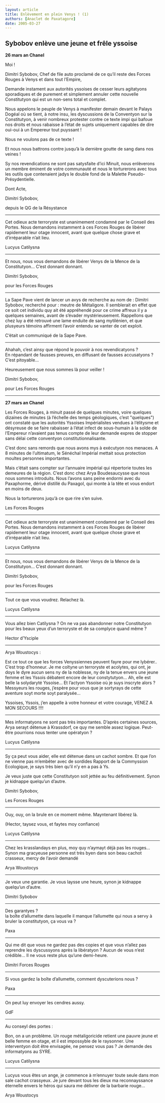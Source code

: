 ```yaml
---
layout: article
title: Enlèvement en plein Venys ! (1)
authors: [Anaclet de Paxatagore]
date: 2005-03-27
---
```


## Sybobov enlève une jeune et frêle yssoise

**26 mars an Chanel**

Moi !

Dimitri Sybobov, Chef de file auto proclamé de ce qu’il reste des Forces Rouges à Venys et dans tout l’Empire,

Demande instament aux autorités yssoises de cesser leurs agitatyons sporadiques et de purement et simplement annuler cette nouvelle Constitutyon qui est un non-sens total et complet.

Nous appelons le peuple de Venys à manifester demain devant le Palays Dogéal où se tient, à notre insu, les dyscussions de la Conventyon sur la Constitutyon, à venir nombreux protester contre ce texte impi qui bafoue nos droits et nous rabaisse à l’état de sujets uniquement capables de dire oui-oui à un Empereur tout puyssant !

Nous ne voulons pas de ce texte !

Et nous nous battrons contre jusqu’à la dernière goutte de sang dans nos veines !

Sy nos revendications ne sont pas satysfaite d’ici Minuit, nous enlèverons un membre éminent de votre communauté et nous le torturerons avec tous les outils que contenaient jadys le double fond de la Malette Pseudo-Présydentielle.

Dont Acte,

Dimitri Sybobov,

depuis le QG de la Résystance

---

Cet odieux acte terroryste est unanimement condamné par le Conseil des Portes. Nous demandons instamment à ces Forces Rouges de libérer rapidement leur otage innocent, avant que quelque chose grave et d’irréparable n’ait lieu.

Lucyus Catilysna

---

Et nous, nous vous demandons de libérer Venys de la Mence de la Constitutyon... C’est donnant donnant.

Dimitri Sybobov,

pour les Forces Rouges

---

La Sape Pave vient de lancer un avys de recherche au nom de : Dimitri Sybobov, recherché pour : meutre de Métaligore. Il semblerait en effet que ce soit cet individu quy ait été appréhendé pour ce crime affreux il y a quelques semaines, avant de s’évader mystérieusement. Rappellons que chez luy a été retrouvé une lame enduite de sang mytilénien, et que plusyeurs témoins affirment l’avoir entendu se vanter de cet exploit.

C’était un communiqué de la Sape Pave.

---

Ahahah, c’est ainsy que répond le pouvoir à nos revendicatyons ?  
En répandant de fausses preuves, en diffusant de fausses accusatyons ? C’est pitoyable...

Heureusement que nous sommes là pour veiller !

Dimitri Sybobov,

pour Les Forces Rouges

---

**27 mars an Chanel**

Les Forces Rouges, à minuit passé de quelques minutes, voire quelques dizaines de minutes (à l’échelle des temps géologiques, c’est "quelques") ont constaté que les autorités Yssoises Impérialistes vendues à l’élitysme et désyreuse de se faire rabaisser à l’état infect de sous-humain à la solde de l’Empereur n’avaient pas tenus compte de leur demande expres de stopper sans délai cette conventyon constitutionnalisante.

C’est donc sans remords que nous avons mys à exécutyon nos menaces. A 8 minutes de l’ultimatum, le Sénéchal Impérial mettait sous protection moultes personnes importantes.

Mais c’était sans compter sur l’annuaire impérial qui répertorie toutes les demeures de la région. C’est donc chez Arya Boudesaucysse que nous nous sommes introduits. Nous l’avons sans peine endormi avec du Paxaphorme, dérivé distillé du Paxagol, qui monte à la tête et vous endort en moins de deux.

Nous la torturerons juqu’à ce que rire s’en suive.

Les Forces Rouges

---

Cet odieux acte terroryste est unanimement condamné par le Conseil des Portes. Nous demandons instamment à ces Forces Rouges de libérer rapidement leur otage innocent, avant que quelque chose grave et d’irréparable n’ait lieu.

Lucyus Catilysna

---

Et nous, nous vous demandons de libérer Venys de la Mence de la Constitutyon... C’est donnant donnant.

Dimitri Sybobov,

pour les Forces Rouges

---

Tout ce que vous voudrez. Relachez là.

Lucyus Catilysna

---

Vous allez bien Catilysna ? On ne va pas abandonner notre Constitutyon pour les beaux yeux d’un terroryste et de sa complyce quand même ?

Hector d’Ysciple

---

Arya Woustocys :

Est ce tout ce que les forces Venyssiennes peuvent fayre pour me lybérer.. C’est trop d’honneur. Je me coltyne un terroryste et acolytes, qui ont, je doys le dyre aucun sens ny de la noblesse, ny de la tenue envers une jeune femme et les Yssois débatent encore de leur constytutyon... Ah, elle est belle la solydaryté Yssoise... Et l’actyon Yssoise où je suys inscryte alors ? Messyeurs les rouges, j’espère pour vous que je sortyrays de cette aventure soyt morte soyt paralysée...

Yssoises, Yssois, j’en appelle à votre honneur et votre courage, VENEZ A MON SECOURS !!!!

---

Mes informatyons ne sont pas très importantes. D’après certaines sources, Arya serayt détenue à Krassdorf, ce quy me semble assez logique. Peut-être pourrions nous tenter une opératyon ?

Lucyus Catilysna

---

Sy ça peut vous aider, elle est détenue dans un cachot sombre. Et que l’on ne vienne pas m’embêter avec de sordides Rapport de la Commyssion Ecologique, je says très bien qu’il n’y en a pas à Ys.

Je veux juste que cette Constitutyon soit jettée au feu définitivement. Synon je kidnappe quelqu’un d’autre.

Dimitri Sybobov,

Les Forces Rouges

---

Ouy, ouy, on la brule en ce moment même. Mayntenant libérez là.

(Hector, taysez vous, et faytes moy confiance)

Lucyus Catilysna

---

Chez les krasslandays en plus, moy quy n’aymayt déjà pas les rouges... Synon ma gracyeuse personne est très byen dans son beau cachot crasseux, mercy de l’avoir demandé

Arya Woustocys

---

Je veux une garantie. Je vous laysse une heure, synon je kidnappe quelqu’un d’autre.

Dimitri Sybobov

---

Des garantyes ?  
la boîte d’allumette dans laquelle il manque l’allumette qui nous a servy à bruler la constitutyon, ça vous va ?

Paxa

---

Qui me dit que vous ne gardez pas des copies et que vous n’allez pas reprendre les dyscussyons après la libératyon ?
Aucun de vous n’est crédible... Il ne vous reste plus qu’une demi-heure.

Dimitri Forces Rouges

---

Si vous gardez la boîte d’allumette, comment dyscuterions nous ?

Paxa

---

On peut luy envoyer les cendres aussy.

GdF

---

Au conseyl des portes :

Bon, on a un problème. Un rouge métaligoricide retient une pauvre jeune et belle femme en otage, et il est impossyble de le raysonner. Une interventyon doit être envisagée, ne pensez vous pas ? Je demande des informatyons au SYRE.

Lucyus Catilysna

---

Lucyus vous êtes un ange, je commence à m’ennuyer toute seule dans mon sale cachot crassyeux. Je jure devant tous les dieux ma reconnayssance éternelle envers le héros qui saura me délivrer de la barbarie rouge...

Arya Woustocys

